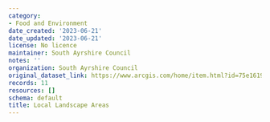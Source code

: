 ```yaml
---
category:
- Food and Environment
date_created: '2023-06-21'
date_updated: '2023-06-21'
license: No licence
maintainer: South Ayrshire Council
notes: ''
organization: South Ayrshire Council
original_dataset_link: https://www.arcgis.com/home/item.html?id=75e1619c757c481ab86e34793a268cab
records: 11
resources: []
schema: default
title: Local Landscape Areas
---
```

